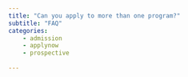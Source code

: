 ```yaml
---
title: "Can you apply to more than one program?"
subtitle: "FAQ"
categories:
    - admission
    - applynow
    - prospective
    
---
```

